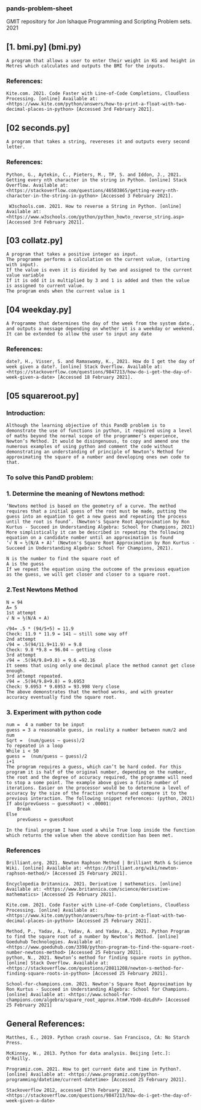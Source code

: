### pands-problem-sheet

GMIT repository for Jon Ishaque Programming and Scripting Problem sets. 2021



## [1. bmi.py] (bmi.py)
    A program that allows a user to enter their weight in KG and height in Metres which calculates and outputs the BMI for the inputs.

### References:
    Kite.com. 2021. Code Faster with Line-of-Code Completions, Cloudless Processing. [online] Available at: <https://www.kite.com/python/answers/how-to-print-a-float-with-two-decimal-places-in-python> [Accessed 3rd February 2021].


## [02 seconds.py]

    A program that takes a string, revereses it and outputs every second letter.


### References:

    Python, G., Aytekin, C., Pieters, M., TP, S. and Iddon, J., 2021. Getting every nth character in the string in Python. [online] Stack Overflow. Available at: <https://stackoverflow.com/questions/46503865/getting-every-nth-character-in-the-string-in-python> [Accessed 3 February 2021].

     W3schools.com. 2021. How to reverse a String in Python. [online] Available at: <https://www.w3schools.com/python/python_howto_reverse_string.asp> [Accessed 3rd February 2021].
    
    
## [03 collatz.py]

    A program that takes a positive integer as input.
    The programme performs a calculation on the current value, (starting with input).
    If the value is even it is divided by two and assigned to the current value variable
    If it is odd it is multiplied by 3 and 1 is added and then the value is assigned to current value.
    The program ends when the current value is 1

## [04 weekday.py]

    A Programme that determines the day of the week from the system date., and outputs a message depending on whether it is a weekday or weekend.
    It can be extended to allow the user to input any date

### References:
    date?, H., Visser, S. and Ramaswamy, K., 2021. How do I get the day of week given a date?. [online] Stack Overflow. Available at: <https://stackoverflow.com/questions/9847213/how-do-i-get-the-day-of-week-given-a-date> [Accessed 18 February 2021].

## [05 squareroot.py]

### Introduction:
    Although the learning objective of this PandD problem is to demonstrate the use of functions in python, it required using a level of maths beyond the normal scope of the programmer’s experience, Newton’s Method. It would be disingenuous, to copy and amend one the numerous examples of using python and comment the code without demonstrating an understanding of principle of Newton’s Method for approximating the square of a number and developing ones own code to that.

### To solve this PandD problem:

### 1.	Determine the meaning of Newtons method:
    ‘Newtons method is based on the geometry of a curve. The method requires that a initial guess of the root must be made, putting the guess into an equation to get a new guess and repeating the process until the root is found’. (Newton's Square Root Approximation by Ron Kurtus - Succeed in Understanding Algebra: School for Champions, 2021)
    More simplistically it can be described in repeating the following equation on a candidate number until an approximation is found
    ‘√ N ≈ ½(N/A + A)’ (Newton's Square Root Approximation by Ron Kurtus - Succeed in Understanding Algebra: School for Champions, 2021). 

    N is the number to find the square root of
    A is the guess
    If we repeat the equation using the outcome of the previous equation as the guess, we will get closer and closer to a square root.

### 2.Test Newtons Method
    N = 94
    A= 5
    1st attempt
    √ N ≈ ½(N/A + A)

    √94= .5 * (94/5+5) = 11.9
    Check: 11.9 * 11.9 = 141 – still some way off
    2nd attempt
    √94 = .5(94/11.9+11.9) = 9.8
    Check: 9.8 *9.8 = 96.04 – getting close
    3rd attempt
    √94 = .5(94/9.8+9.8) = 9.6 =92.16
    It seems that using only one decimal place the method cannot get close enough.
    3rd attempt repeated.
    √94 = .5(94/9.8+9.8) = 9.6953 
    Check: 9.6953 * 9.6953 = 93.998 Very close
    The above demonstrates that the method works, and with greater accuracy eventually find the square root.

### 3.	 Experiment with python code

    num =  4 a number to be input 
    guess = 3 a reasonable guess, in reality a number between num/2 and num
    Sqrt =  (num/guess – guess)/2
    To repeated in a loop
    While i < 50
    guess =  (num/guess – guess)/2
    i+1
    The program requires a guess, which can’t be hard coded. For this program it is half of the original number, depending on the number, the root and the degree of accuracy required, the programme will need to stop a some point. The example above gives a finite number of iterations. Easier on the processor would be to determine a level of accuracy by the size of the fraction returned and compare it to the previous interaction. The following snippet references: (python, 2021)
    If abs(prevGuess – guessRoot) < .00001:
        Break
    Else
        prevGuess = guessRoot

    In the final program I have used a while True loop inside the function which returns the value when the above condition has been met.



### References
    Brilliant.org. 2021. Newton Raphson Method | Brilliant Math & Science Wiki. [online] Available at: <https://brilliant.org/wiki/newton-raphson-method/> [Accessed 25 February 2021].

    Encyclopedia Britannica. 2021. Derivative | mathematics. [online] Available at: <https://www.britannica.com/science/derivative-mathematics> [Accessed 25 February 2021].

    Kite.com. 2021. Code Faster with Line-of-Code Completions, Cloudless Processing. [online] Available at: <https://www.kite.com/python/answers/how-to-print-a-float-with-two-decimal-places-in-python> [Accessed 25 February 2021].

    Method, P., Yadav, A., Yadav, A. and Yadav, A., 2021. Python Program to find the square root of a number by Newton’s Method. [online] Goeduhub Technologies. Available at: <https://www.goeduhub.com/3398/python-program-to-find-the-square-root-number-newtons-method> [Accessed 25 February 2021].
    python, N., 2021. Newton’s method for finding square roots in python. [online] Stack Overflow. Available at: <https://stackoverflow.com/questions/20811208/newton-s-method-for-finding-square-roots-in-python> [Accessed 25 February 2021].

    School-for-champions.com. 2021. Newton's Square Root Approximation by Ron Kurtus - Succeed in Understanding Algebra: School for Champions. [online] Available at: <https://www.school-for-champions.com/algebra/square_root_approx.htm#.YDd0-dzLdhF> [Accessed 25 February 2021]



## General References:
    Matthes, E., 2019. Python crash course. San Francisco, CA: No Starch Press.

    McKinney, W., 2013. Python for data analysis. Beijing [etc.]: O'Reilly.

    Programiz.com. 2021. How to get current date and time in Python?. [online] Available at: <https://www.programiz.com/python-programming/datetime/current-datetime> [Accessed 25 February 2021].

    Stackoverflow 2012, accessed 17th February 2021,<https://stackoverflow.com/questions/9847213/how-do-i-get-the-day-of-week-given-a-date>
